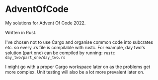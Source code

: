 # AdventOfCode
My solutions for Advent Of Code 2022.

Written in Rust.

I've chosen not to use Cargo and organise common code into subcrates etc. so every .rs file is compilable with rustc.
For example, day two's solution (part one) can be compiled by running: `rustc day_two/part_one/day_two.rs`

I might go with a proper Cargo workspace later on as the problems get more complex. Unit testing will also be a lot more prevalent later on.
